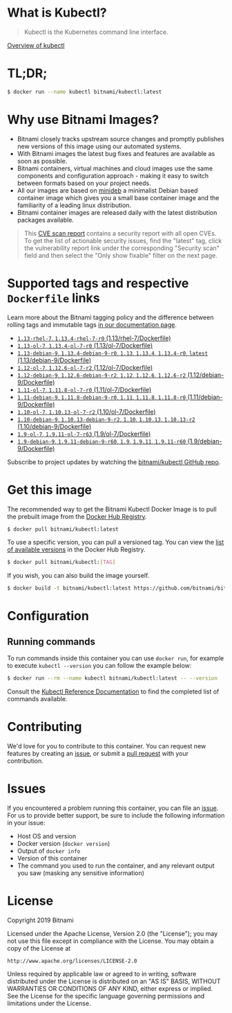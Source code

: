 
# What is Kubectl?

> Kubectl is the Kubernetes command line interface.

[Overview of kubectl](https://kubernetes.io/docs/reference/kubectl/overview/)

# TL;DR;

```bash
$ docker run --name kubectl bitnami/kubectl:latest
```

# Why use Bitnami Images?

* Bitnami closely tracks upstream source changes and promptly publishes new versions of this image using our automated systems.
* With Bitnami images the latest bug fixes and features are available as soon as possible.
* Bitnami containers, virtual machines and cloud images use the same components and configuration approach - making it easy to switch between formats based on your project needs.
* All our images are based on [minideb](https://github.com/bitnami/minideb) a minimalist Debian based container image which gives you a small base container image and the familiarity of a leading linux distribution.
* Bitnami container images are released daily with the latest distribution packages available.


> This [CVE scan report](https://quay.io/repository/bitnami/kubectl?tab=tags) contains a security report with all open CVEs. To get the list of actionable security issues, find the "latest" tag, click the vulnerability report link under the corresponding "Security scan" field and then select the "Only show fixable" filter on the next page.

# Supported tags and respective `Dockerfile` links

Learn more about the Bitnami tagging policy and the difference between rolling tags and immutable tags [in our documentation page](https://docs.bitnami.com/containers/how-to/understand-rolling-tags-containers/).


* [`1.13-rhel-7`, `1.13.4-rhel-7-r0` (1.13/rhel-7/Dockerfile)](https://github.com/bitnami/bitnami-docker-kubectl/blob/1.13.4-rhel-7-r0/1.13/rhel-7/Dockerfile)
* [`1.13-ol-7`, `1.13.4-ol-7-r0` (1.13/ol-7/Dockerfile)](https://github.com/bitnami/bitnami-docker-kubectl/blob/1.13.4-ol-7-r0/1.13/ol-7/Dockerfile)
* [`1.13-debian-9`, `1.13.4-debian-9-r0`, `1.13`, `1.13.4`, `1.13.4-r0`, `latest` (1.13/debian-9/Dockerfile)](https://github.com/bitnami/bitnami-docker-kubectl/blob/1.13.4-debian-9-r0/1.13/debian-9/Dockerfile)
* [`1.12-ol-7`, `1.12.6-ol-7-r2` (1.12/ol-7/Dockerfile)](https://github.com/bitnami/bitnami-docker-kubectl/blob/1.12.6-ol-7-r2/1.12/ol-7/Dockerfile)
* [`1.12-debian-9`, `1.12.6-debian-9-r2`, `1.12`, `1.12.6`, `1.12.6-r2` (1.12/debian-9/Dockerfile)](https://github.com/bitnami/bitnami-docker-kubectl/blob/1.12.6-debian-9-r2/1.12/debian-9/Dockerfile)
* [`1.11-ol-7`, `1.11.8-ol-7-r0` (1.11/ol-7/Dockerfile)](https://github.com/bitnami/bitnami-docker-kubectl/blob/1.11.8-ol-7-r0/1.11/ol-7/Dockerfile)
* [`1.11-debian-9`, `1.11.8-debian-9-r0`, `1.11`, `1.11.8`, `1.11.8-r0` (1.11/debian-9/Dockerfile)](https://github.com/bitnami/bitnami-docker-kubectl/blob/1.11.8-debian-9-r0/1.11/debian-9/Dockerfile)
* [`1.10-ol-7`, `1.10.13-ol-7-r2` (1.10/ol-7/Dockerfile)](https://github.com/bitnami/bitnami-docker-kubectl/blob/1.10.13-ol-7-r2/1.10/ol-7/Dockerfile)
* [`1.10-debian-9`, `1.10.13-debian-9-r2`, `1.10`, `1.10.13`, `1.10.13-r2` (1.10/debian-9/Dockerfile)](https://github.com/bitnami/bitnami-docker-kubectl/blob/1.10.13-debian-9-r2/1.10/debian-9/Dockerfile)
* [`1.9-ol-7`, `1.9.11-ol-7-r63` (1.9/ol-7/Dockerfile)](https://github.com/bitnami/bitnami-docker-kubectl/blob/1.9.11-ol-7-r63/1.9/ol-7/Dockerfile)
* [`1.9-debian-9`, `1.9.11-debian-9-r60`, `1.9`, `1.9.11`, `1.9.11-r60` (1.9/debian-9/Dockerfile)](https://github.com/bitnami/bitnami-docker-kubectl/blob/1.9.11-debian-9-r60/1.9/debian-9/Dockerfile)

Subscribe to project updates by watching the [bitnami/kubectl GitHub repo](https://github.com/bitnami/bitnami-docker-kubectl).

# Get this image

The recommended way to get the Bitnami Kubectl Docker Image is to pull the prebuilt image from the [Docker Hub Registry](https://hub.docker.com/r/bitnami/kubectl).

```bash
$ docker pull bitnami/kubectl:latest
```

To use a specific version, you can pull a versioned tag. You can view the [list of available versions](https://hub.docker.com/r/bitnami/kubectl/tags/) in the Docker Hub Registry.

```bash
$ docker pull bitnami/kubectl:[TAG]
```

If you wish, you can also build the image yourself.

```bash
$ docker build -t bitnami/kubectl:latest https://github.com/bitnami/bitnami-docker-kubectl.git
```

# Configuration

## Running commands

To run commands inside this container you can use `docker run`, for example to execute `kubectl --version` you can follow the example below:

```bash
$ docker run --rm --name kubectl bitnami/kubectl:latest -- --version
```

Consult the [Kubectl Reference Documentation](https://kubernetes.io/docs/reference/generated/kubectl/kubectl-commands) to find the completed list of commands available.

# Contributing

We'd love for you to contribute to this container. You can request new features by creating an [issue](https://github.com/bitnami/bitnami-docker-kubectl/issues), or submit a [pull request](https://github.com/bitnami/bitnami-docker-kubectl/pulls) with your contribution.

# Issues

If you encountered a problem running this container, you can file an [issue](https://github.com/bitnami/bitnami-docker-kubectl/issues). For us to provide better support, be sure to include the following information in your issue:

- Host OS and version
- Docker version (`docker version`)
- Output of `docker info`
- Version of this container
- The command you used to run the container, and any relevant output you saw (masking any sensitive information)

# License

Copyright 2019 Bitnami

Licensed under the Apache License, Version 2.0 (the "License");
you may not use this file except in compliance with the License.
You may obtain a copy of the License at

    http://www.apache.org/licenses/LICENSE-2.0

Unless required by applicable law or agreed to in writing, software
distributed under the License is distributed on an "AS IS" BASIS,
WITHOUT WARRANTIES OR CONDITIONS OF ANY KIND, either express or implied.
See the License for the specific language governing permissions and
limitations under the License.
